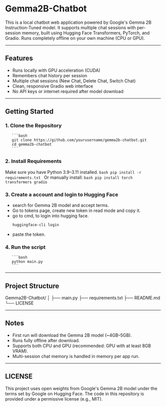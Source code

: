 # Gemma2B-Chatbot
This is a local chatbot web application powered by Google's Gemma 2B Instruction-Tuned model. It supports multiple chat sessions with per-session memory, built using Hugging Face Transformers, PyTorch, and Gradio. Runs completely offline on your own machine (CPU or GPU).

---

## Features

- Runs locally with GPU acceleration (CUDA)
- Remembers chat history per session
- Multiple chat sessions (New Chat, Delete Chat, Switch Chat)
- Clean, responsive Gradio web interface
- No API keys or internet required after model download

---

## Getting Started

### 1. Clone the Repository
       ```bash
       git clone https://github.com/yourusername/gemma2b-chatbot.git
       cd gemma2b-chatbot
       ```
### 2. Install Requirements
  Make sure you have Python 3.9–3.11 installed.
       ```bash
       pip install -r requirements.txt
       ```
   Or manually install:
        ```bash
        pip install torch transformers gradio
        ```
### 3. Create a account and login to Hugging Face
  - search for Gemma 2B model and accept terms.
  - Go to tokens page, create new token in read mode and copy it.
  - go to cmd, to login into hugging face.
      ```bash
      huggingface-cli login
      ```
  - paste the token.

### 4. Run the script
       ```bash
       python main.py
       ```
---

## Project Structure

Gemma2B-Chatbot/
│
├── main.py 
├── requirements.txt
├── README.md
└── LICENSE

---

## Notes

- First run will download the Gemma 2B model (~4GB–5GB).
- Runs fully offline after download.
- Supports both CPU and GPU (recommended: GPU with at least 8GB VRAM).
- Multi-session chat memory is handled in memory per app run.

---

## LICENSE

This project uses open weights from Google's Gemma 2B model under the terms set by Google on Hugging Face.
The code in this repository is provided under a permissive license (e.g., MIT).

